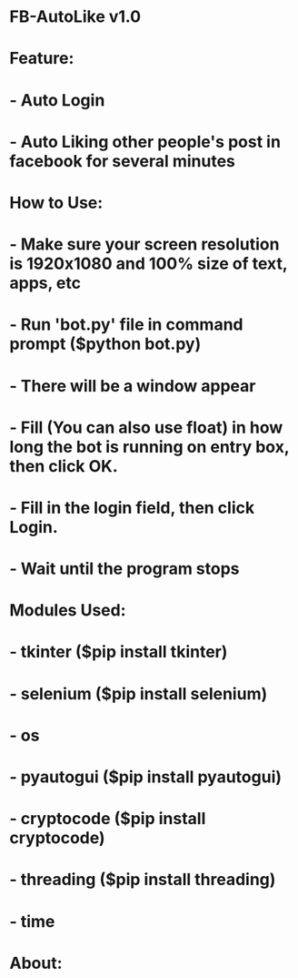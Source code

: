 # FB-AutoLike v1.0
# 
# Feature:
# - Auto Login
# - Auto Liking other people's post in facebook for several minutes
# 
# How to Use:
# - Make sure your screen resolution is 1920x1080 and 100% size of text, apps, etc
# - Run 'bot.py' file in command prompt ($python bot.py)
# - There will be a window appear
# - Fill (You can also use float) in how long the bot is running on entry box, then click OK.
# - Fill in the login field, then click Login.
# - Wait until the program stops
#
# Modules Used:
# - tkinter ($pip install tkinter)
# - selenium ($pip install selenium)
# - os
# - pyautogui ($pip install pyautogui)
# - cryptocode ($pip install cryptocode)
# - threading ($pip install threading)
# - time
# About:
